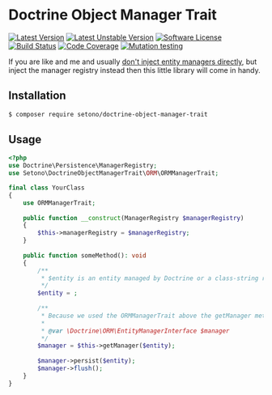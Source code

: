 # Doctrine Object Manager Trait

[![Latest Version][ico-version]][link-packagist]
[![Latest Unstable Version][ico-unstable-version]][link-packagist]
[![Software License][ico-license]](LICENSE)
[![Build Status][ico-github-actions]][link-github-actions]
[![Code Coverage][ico-code-coverage]][link-code-coverage]
[![Mutation testing][ico-infection]][link-infection]

If you are like and me and usually [don't inject entity managers directly](https://matthiasnoback.nl/2014/05/inject-the-manager-registry-instead-of-the-entity-manager/),
but inject the manager registry instead then this little library will come in handy.

## Installation

```bash
$ composer require setono/doctrine-object-manager-trait
```

## Usage

```php
<?php
use Doctrine\Persistence\ManagerRegistry;
use Setono\DoctrineObjectManagerTrait\ORM\ORMManagerTrait;

final class YourClass
{
    use ORMManagerTrait;
    
    public function __construct(ManagerRegistry $managerRegistry)
    {
        $this->managerRegistry = $managerRegistry;
    }
    
    public function someMethod(): void
    {
        /**
         * $entity is an entity managed by Doctrine or a class-string representing an entity managed by Doctrine
         */
        $entity = ;
        
        /**
         * Because we used the ORMManagerTrait above the getManager method will return an EntityManagerInterface
         * 
         * @var \Doctrine\ORM\EntityManagerInterface $manager 
         */
        $manager = $this->getManager($entity);
        
        $manager->persist($entity);
        $manager->flush();
    }
}
```

[ico-version]: https://poser.pugx.org/setono/doctrine-object-manager-trait/v/stable
[ico-unstable-version]: https://poser.pugx.org/setono/doctrine-object-manager-trait/v/unstable
[ico-license]: https://poser.pugx.org/setono/doctrine-object-manager-trait/license
[ico-github-actions]: https://github.com/Setono/doctrine-object-manager-trait/workflows/build/badge.svg
[ico-code-coverage]: https://codecov.io/gh/Setono/doctrine-object-manager-trait/branch/master/graph/badge.svg
[ico-infection]: https://img.shields.io/endpoint?style=flat&url=https%3A%2F%2Fbadge-api.stryker-mutator.io%2Fgithub.com%2FSetono%2Fdoctrine-object-manager-trait%2Fmaster

[link-packagist]: https://packagist.org/packages/setono/doctrine-object-manager-trait
[link-github-actions]: https://github.com/Setono/doctrine-object-manager-trait/actions
[link-code-coverage]: https://codecov.io/gh/Setono/doctrine-object-manager-trait
[link-infection]: https://dashboard.stryker-mutator.io/reports/github.com/Setono/doctrine-object-manager-trait/master
